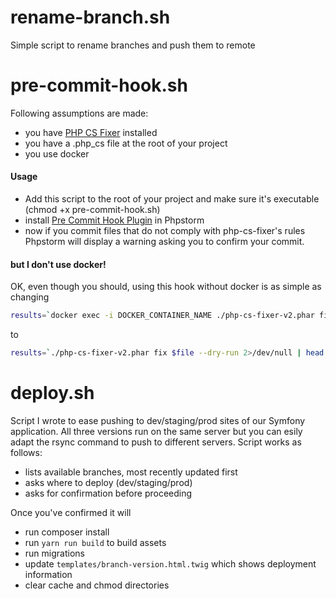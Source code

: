 # rename-branch.sh
Simple script to rename branches and push them to remote

# pre-commit-hook.sh
Following assumptions are made:
- you have [PHP CS Fixer](https://github.com/FriendsOfPHP/PHP-CS-Fixer) installed
- you have a .php_cs file at the root of your project
- you use docker

#### Usage
- Add this script to the root of your project and make sure it's executable (chmod +x pre-commit-hook.sh)
- install [Pre Commit Hook Plugin](https://plugins.jetbrains.com/plugin/9278-pre-commit-hook-plugin) in Phpstorm
- now if you commit files that do not comply with php-cs-fixer's rules Phpstorm will display a warning asking you to confirm your commit.

#### but I don't use docker!
OK, even though you should, using this hook without docker is as simple as changing
```bash
results=`docker exec -i DOCKER_CONTAINER_NAME ./php-cs-fixer-v2.phar fix $file --dry-run 2>/dev/null | head -n -2`
```

to

```bash
results=`./php-cs-fixer-v2.phar fix $file --dry-run 2>/dev/null | head -n -2`
```

# deploy.sh
Script I wrote to ease pushing to dev/staging/prod sites of our Symfony application.
All three versions run on the same server but you can esily adapt the rsync command to push to different servers.
Script works as follows:
- lists available branches, most recently updated first
- asks where to deploy (dev/staging/prod)
- asks for confirmation before proceeding

Once you've confirmed it will
- run composer install
- run `yarn run build` to build assets
- run migrations
- update `templates/branch-version.html.twig` which shows deployment information
- clear cache and chmod directories
